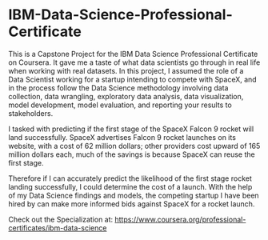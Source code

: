 # IBM-Data-Science-Professional-Certificate

This is a Capstone Project for the IBM Data Science Professional Certificate on Coursera.
It gave me a taste of what data scientists go through in real life when working with real datasets. In this project, I assumed the role of a Data Scientist working for a startup intending to compete with SpaceX, and in the process follow the Data Science methodology involving data collection, data wrangling, exploratory data analysis, data visualization, model development, model evaluation, and reporting your results to stakeholders.   

I tasked with predicting if the first stage of the SpaceX Falcon 9 rocket will land successfully.  SpaceX advertises Falcon 9 rocket launches on its website, with a cost of 62 million dollars; other providers cost upward of 165 million dollars each, much of the savings is because SpaceX can reuse the first stage. 

Therefore if I can accurately predict the likelihood of the first stage rocket landing successfully, I could determine the cost of a launch. With the help of my Data Science findings and models, the competing startup I have been hired by can make more informed bids against SpaceX for a rocket launch.

Check out the Specialization at: https://www.coursera.org/professional-certificates/ibm-data-science
